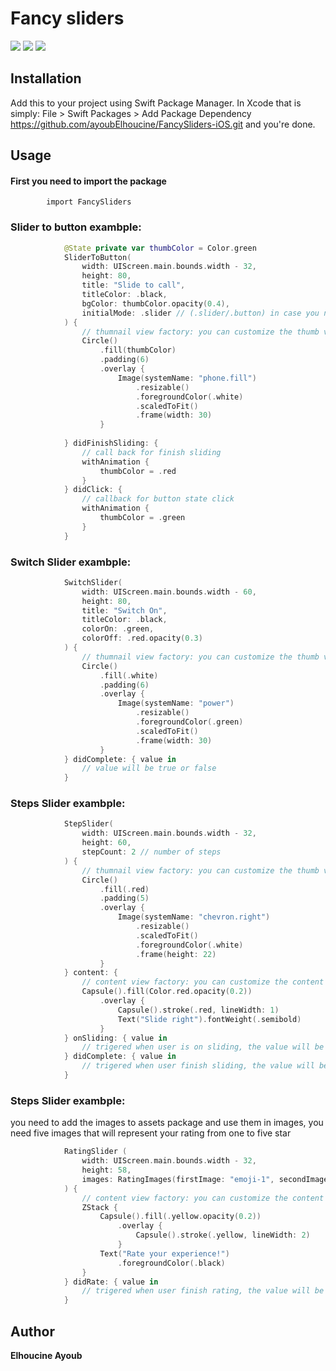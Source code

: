 # Fancy sliders

![](SliderToButtonEx.gif)    ![](SwitchSliderEx.gif) 
![](StepsSliderEx.gif)


## Installation

Add this to your project using Swift Package Manager. In Xcode that is simply: File > Swift Packages > Add Package Dependency https://github.com/ayoubElhoucine/FancySliders-iOS.git and you're done.

## Usage
#### First you need to import the package
            import FancySliders
            
### Slider to button exambple:
           
```swift
            @State private var thumbColor = Color.green
            SliderToButton(
                width: UIScreen.main.bounds.width - 32, 
                height: 80, 
                title: "Slide to call", 
                titleColor: .black, 
                bgColor: thumbColor.opacity(0.4),
                initialMode: .slider // (.slider/.button) in case you need it to a button as first just set initialMode to .Button
            ) {
                // thumnail view factory: you can customize the thumb view depends on your need
                Circle()
                    .fill(thumbColor)
                    .padding(6)
                    .overlay {
                        Image(systemName: "phone.fill")
                            .resizable()
                            .foregroundColor(.white)
                            .scaledToFit()
                            .frame(width: 30)
                    }
                
            } didFinishSliding: {
                // call back for finish sliding
                withAnimation {
                    thumbColor = .red
                }
            } didClick: {
                // callback for button state click
                withAnimation {
                    thumbColor = .green
                }
            }
```
            
            
### Switch Slider exambple:

```swift
            SwitchSlider(
                width: UIScreen.main.bounds.width - 60, 
                height: 80, 
                title: "Switch On",
                titleColor: .black, 
                colorOn: .green, 
                colorOff: .red.opacity(0.3)
            ) {
                // thumnail view factory: you can customize the thumb view depends on your need
                Circle()
                    .fill(.white)
                    .padding(6)
                    .overlay {
                        Image(systemName: "power")
                            .resizable()
                            .foregroundColor(.green)
                            .scaledToFit()
                            .frame(width: 30)
                    }
            } didComplete: { value in
                // value will be true or false
            }
```


### Steps Slider exambple:

```swift
            StepSlider(
                width: UIScreen.main.bounds.width - 32, 
                height: 60, 
                stepCount: 2 // number of steps
            ) {
                // thumnail view factory: you can customize the thumb view depends on your need
                Circle()
                    .fill(.red)
                    .padding(5)
                    .overlay {
                        Image(systemName: "chevron.right")
                            .resizable()
                            .scaledToFit()
                            .foregroundColor(.white)
                            .frame(height: 22)
                    }
            } content: {
                // content view factory: you can customize the content view depends on your need
                Capsule().fill(Color.red.opacity(0.2))
                    .overlay {
                        Capsule().stroke(.red, lineWidth: 1)
                        Text("Slide right").fontWeight(.semibold)
                    }
            } onSliding: { value in
                // trigered when user is on sliding, the value will be int from 0 to (stepCount - 1)
            } didComplete: { value in
                // trigered when user finish sliding, the value will be int from 0 to (stepCount - 1)
            }
```

### Steps Slider exambple:
you need to add the images to assets package and use them in images, you need five images that will represent your rating from one to five star

```swift
            RatingSlider (
                width: UIScreen.main.bounds.width - 32,
                height: 58,
                images: RatingImages(firstImage: "emoji-1", secondImage: "emoji-2", thirdImage: "emoji-3", fourthImage: "emoji-4", fifthImage: "emoji-5")
            ) {
                // content view factory: you can customize the content view depends on your need
                ZStack {
                    Capsule().fill(.yellow.opacity(0.2))
                        .overlay {
                            Capsule().stroke(.yellow, lineWidth: 2)
                        }
                    Text("Rate your experience!")
                        .foregroundColor(.black)
                }
            } didRate: { value in
                // trigered when user finish rating, the value will be int from 0 to 4
            }
```


## Author

__Elhoucine Ayoub__
